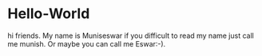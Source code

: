 # Hello-World
hi friends.
My name is Muniseswar if you difficult to read my name just call me munish.
Or maybe you can call me Eswar:-).
